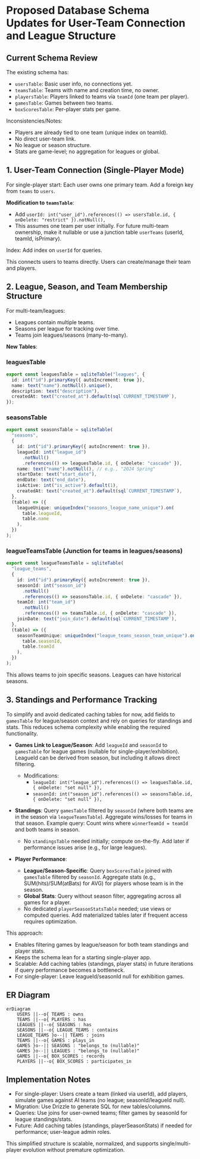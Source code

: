 # Proposed Database Schema Updates for User-Team Connection and League Structure

## Current Schema Review

The existing schema has:

- `usersTable`: Basic user info, no connections yet.
- `teamsTable`: Teams with name and creation time, no owner.
- `playersTable`: Players linked to teams via `teamId` (one team per player).
- `gamesTable`: Games between two teams.
- `boxScoresTable`: Per-player stats per game.

Inconsistencies/Notes:

- Players are already tied to one team (unique index on teamId).
- No direct user-team link.
- No league or season structure.
- Stats are game-level; no aggregation for leagues or global.

## 1. User-Team Connection (Single-Player Mode)

For single-player start: Each user owns one primary team. Add a foreign key from `teams` to `users`.

**Modification to `teamsTable`**:

- Add `userId: int("user_id").references(() => usersTable.id, { onDelete: "restrict" }).notNull(),`
- This assumes one team per user initially. For future multi-team ownership, make it nullable or use a junction table `userTeams` (userId, teamId, isPrimary).

Index: Add index on `userId` for queries.

This connects users to teams directly. Users can create/manage their team and players.

## 2. League, Season, and Team Membership Structure

For multi-team/leagues:

- Leagues contain multiple teams.
- Seasons per league for tracking over time.
- Teams join leagues/seasons (many-to-many).

**New Tables**:

### leaguesTable

```typescript
export const leaguesTable = sqliteTable("leagues", {
  id: int("id").primaryKey({ autoIncrement: true }),
  name: text("name").notNull().unique(),
  description: text("description"),
  createdAt: text("created_at").default(sql`CURRENT_TIMESTAMP`),
});
```

### seasonsTable

```typescript
export const seasonsTable = sqliteTable(
  "seasons",
  {
    id: int("id").primaryKey({ autoIncrement: true }),
    leagueId: int("league_id")
      .notNull()
      .references(() => leaguesTable.id, { onDelete: "cascade" }),
    name: text("name").notNull(), // e.g., "2024 Spring"
    startDate: text("start_date"),
    endDate: text("end_date"),
    isActive: int("is_active").default(1),
    createdAt: text("created_at").default(sql`CURRENT_TIMESTAMP`),
  },
  (table) => ({
    leagueUnique: uniqueIndex("seasons_league_name_unique").on(
      table.leagueId,
      table.name
    ),
  })
);
```

### leagueTeamsTable (Junction for teams in leagues/seasons)

```typescript
export const leagueTeamsTable = sqliteTable(
  "league_teams",
  {
    id: int("id").primaryKey({ autoIncrement: true }),
    seasonId: int("season_id")
      .notNull()
      .references(() => seasonsTable.id, { onDelete: "cascade" }),
    teamId: int("team_id")
      .notNull()
      .references(() => teamsTable.id, { onDelete: "cascade" }),
    joinDate: text("join_date").default(sql`CURRENT_TIMESTAMP`),
  },
  (table) => ({
    seasonTeamUnique: uniqueIndex("league_teams_season_team_unique").on(
      table.seasonId,
      table.teamId
    ),
  })
);
```

This allows teams to join specific seasons. Leagues can have historical seasons.

## 3. Standings and Performance Tracking

To simplify and avoid dedicated caching tables for now, add fields to `gamesTable` for league/season context and rely on queries for standings and stats. This reduces schema complexity while enabling the required functionality.

- **Games Link to League/Season**: Add `leagueId` and `seasonId` to `gamesTable` for league games (nullable for single-player/exhibition). LeagueId can be derived from season, but including it allows direct filtering.

  - Modifications:
    - `leagueId: int("league_id").references(() => leaguesTable.id, { onDelete: "set null" }),`
    - `seasonId: int("season_id").references(() => seasonsTable.id, { onDelete: "set null" }),`

- **Standings**: Query `gamesTable` filtered by `seasonId` (where both teams are in the season via `leagueTeamsTable`). Aggregate wins/losses for teams in that season. Example query: Count wins where `winnerTeamId = teamId` and both teams in season.

  - No `standingsTable` needed initially; compute on-the-fly. Add later if performance issues arise (e.g., for large leagues).

- **Player Performance**:
  - **League/Season-Specific**: Query `boxScoresTable` joined with `gamesTable` filtered by `seasonId`. Aggregate stats (e.g., SUM(hits)/SUM(atBats) for AVG) for players whose team is in the season.
  - **Global Stats**: Query without season filter, aggregating across all games for a player.
  - No dedicated `playerSeasonStatsTable` needed; use views or computed queries. Add materialized tables later if frequent access requires optimization.

This approach:

- Enables filtering games by league/season for both team standings and player stats.
- Keeps the schema lean for a starting single-player app.
- Scalable: Add caching tables (standings, player stats) in future iterations if query performance becomes a bottleneck.
- For single-player: Leave leagueId/seasonId null for exhibition games.

## ER Diagram

```mermaid
erDiagram
    USERS ||--o{ TEAMS : owns
    TEAMS ||--o{ PLAYERS : has
    LEAGUES ||--o{ SEASONS : has
    SEASONS ||--o{ LEAGUE_TEAMS : contains
    LEAGUE_TEAMS }o--|| TEAMS : joins
    TEAMS ||--o{ GAMES : plays_in
    GAMES }o--|| SEASONS : "belongs_to (nullable)"
    GAMES }o--|| LEAGUES : "belongs_to (nullable)"
    GAMES ||--o{ BOX_SCORES : records
    PLAYERS ||--o{ BOX_SCORES : participates_in
```

## Implementation Notes

- For single-player: Users create a team (linked via userId), add players, simulate games against AI teams (no league; seasonId/leagueId null).
- Migration: Use Drizzle to generate SQL for new tables/columns.
- Queries: Use joins for user-owned teams; filter games by seasonId for league standings/stats.
- Future: Add caching tables (standings, playerSeasonStats) if needed for performance; user-league admin roles.

This simplified structure is scalable, normalized, and supports single/multi-player evolution without premature optimization.
